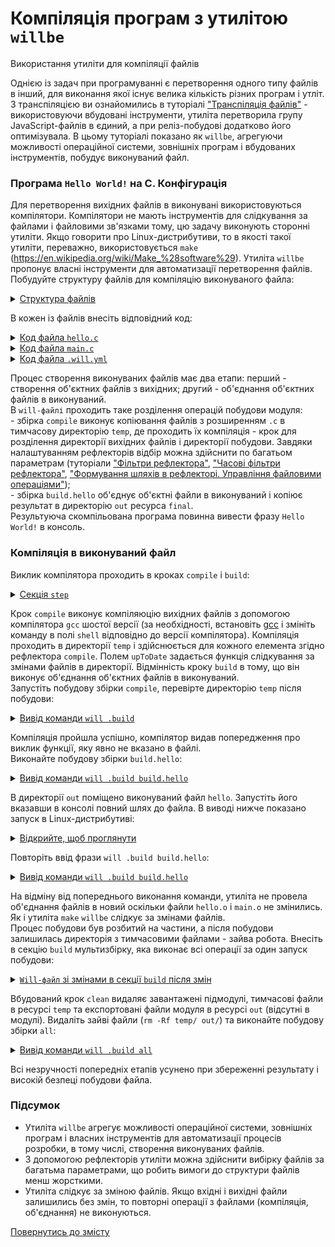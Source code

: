 # Компіляція програм з утилітою `willbe`

Використання утиліти для компіляції файлів

Однією із задач при програмуванні є перетворення одного типу файлів в інший, для виконання якої існує велика кількість різних програм і утліт. З транспіляцією ви ознайомились в туторіалі ["Транспіляція файлів"](TranspileStep.md) - використовуючи вбудовані інструменти, утиліта перетворила групу JavaScript-файлів в єдиний, а при реліз-побудові додатково його оптимізувала. В цьому туторіалі показано як `willbe`, агрегуючи можливості операційної системи, зовнішніх програм і вбудованих інструментів, побудує виконуваний файл.

### Програма `Hello World!` на C. Конфігурація  
Для перетворення вихідних файлів в виконувані використовуються компілятори. Компілятори не мають інструментів для слідкування за файлами і файловими зв'язками тому, цю задачу виконують сторонні утиліти. Якщо говорити про Linux-дистрибутиви, то в якості такої утиліти, переважно, використовується `make` (<https://en.wikipedia.org/wiki/Make_%28software%29>). Утиліта `willbe` пропонує власні інструменти для автоматизації перетворення файлів.  
Побудуйте структуру файлів для компіляцію виконуваного файла:  

<details>
  <summary><u>Структура файлів</u></summary>

```
compileCpp
        ├── file
        │     ├── hello.c
        │     └── main.c
        └── .will.yml

```

</details>

В кожен із файлів внесіть відповідний код:  

<details>
  <summary><u>Код файлa <code>hello.c</code></u></summary>

```c
#include <stdio.h>
void hello()
{
	printf("Hello World!\n");
}

```

</details>
<details>
  <summary><u>Код файлa <code>main.c</code></u></summary>

```c
int main()
{
	hello();
	return 0;
}

```

</details>
<details>
  <summary><u>Код файлa <code>.will.yml</code></u></summary>

```yaml
about :
  name : 'compileCpp'
  description : 'To use willbe as make'
  version : 0.0.1

path :

  in : '.'
  final : 'out'
  file : 'file'
  temp : 'temp'

reflector :

  copy.temp :
    filePath :
      '*.c' : 1
      path::file : path::temp
  
  copy.out :
    filePath :
      '*.*' : 0
      path::temp : path::final
  
  compile :
    filePath :
      '*.c' : 1
    src :
      prefixPath : 'temp'

  build :
    filePath :
      '*.o' : 1
      '*.c' : 0
      path::temp : 1

step :

  compile :
    shell : gcc-6 -c {this::src}
    currentPath : path::temp
    forEachDst : compile
    upToDate : preserve
  
  build :
    shell : gcc-6 -o hello {this::src}
    currentPath : path::temp
    forEachDst : build
    upToDate : preserve

build :

  compile :
    criterion :
      default : 1
    steps :
      - step::copy.temp
      - step::compile

  build.hello :
    steps :
      - step::build
      - step::copy.out

```

</details>

Процес створення виконуваних файлів має два етапи: перший - створення об'єктних файлів з вихідних; другий - об'єднання об'єктних файлів в виконуваний.  
В `will-файлі` проходить таке розділення операцій побудови модуля:  
\- збірка `compile` виконує копіювання файлів з розширенням `.c` в тимчасову директорію `temp`, де проходить їх компіляція - крок для розділення директорії вихідних файлів і директорії побудови. Завдяки  налаштуванням рефлекторів відбір можна здійснити по багатьом параметрам (туторіали ["Фільтри рефлектора"](ReflectorFilters.md), ["Часові фільтри рефлектора"](ReflectorTimeFilters.md), ["Формування шляхів в рефлекторі. Управління файловими операціями"](ReflectorFSControl.md));  
\- збірка `build.hello` об'єднує об'єктні файли в виконуваний і копіює результат в директорію `out` ресурса `final`.  
Результуюча скомпільована програма повинна вивести фразу `Hello World!` в консоль. 

### Компіляція в виконуваний файл  
Виклик компілятора проходить в кроках `compile` i `build`:  

<details>
  <summary><u>Секція <code>step</code></u></summary>

```yaml
step :

  compile :
    shell : gcc-6 -c {this::src}
    currentPath : path::temp
    forEachDst : compile
    upToDate : preserve
  
  build :
    shell : gcc-6 -o hello {this::src}
    currentPath : path::temp
    forEachDst : build
    upToDate : preserve

```

</details>

Крок `compile` виконує компіляюцію вихідних файлів з допомогою компілятора `gcc` шостої версії (за необхідності, встановіть [gcc](http://gcc.gnu.org/) і змініть команду в полі `shell` відповідно до версії компілятора). Компіляція проходить в директорії `temp` і здійснюється для кожного елемента згідно рефлектора `compile`. Полем `upToDate` задається функція слідкування за змінами файлів в директорії. Відмінність кроку `build` в тому, що він виконує об'єднання об'єктних файлів в виконуваний.   
Запустіть побудову збірки `compile`, перевірте директорію `temp` після побудови:  

<details>
  <summary><u>Вивід команди <code>will .build</code></u></summary>

```
[user@user ~]$ will .build
...
  Building module::compileCpp / build::compile
   + copy.temp reflected 3 files /path_to_file/ : temp <- file in 0.490s
 > gcc-6 -c /path_to_file/temp/hello.c /path_to_file/temp/main.c
/path_to_file/temp/main.c: In function ‘main’:
/path_to_file/temp/main.c:3:2: warning: implicit declaration of function ‘hello’ [-Wimplicit-function-declaration]
  hello();
  ^~~~~
  Built module::compileCpp / build::compile in 0.974s

```

<p>Модуль після побудови</p>

```
compileCpp
        ├── file
        │     ├── hello.c
        │     └── main.c
        ├── temp
        │     ├── hello.c
        │     ├── hello.o
        │     ├── main.c
        │     └── main.o
        └── .will.yml

```

</details>

Компіляція пройшла успішно, компілятор видав попередження про виклик функції, яку явно не вказано в файлі.  
Виконайте побудову збірки `build.hello`:  

<details>
  <summary><u>Вивід команди <code>will .build build.hello</code></u></summary>
    
```
[user@user ~]$ will .build build.hello
...
  Building module::compileCpp / build::build.hello
 > gcc-6 -o hello /path_to_file/hello.o /path_to_file/temp/main.o
   + copy.out reflected 2 files /path_to_file/ : out <- temp in 0.412s
  Built module::compileCpp / build::build.hello in 1.057s
  
```  

<p>Модуль після побудови</p>

```
compileCpp
        ├── file
        │     ├── hello.c
        │     └── main.c
        ├── out
        │     └── hello
        ├── temp
        │     ├── hello
        │     ├── hello.c
        │     ├── hello.o
        │     ├── main.c
        │     └── main.o
        └── .will.yml

```

</details>

В директорії `out` поміщено виконуваний файл `hello`. Запустіть його вказавши в консолі повний шлях до файла. В виводі нижче показано запуск в Linux-дистрибутиві:  

<details>
  <summary><u>Відкрийте, щоб проглянути</u></summary>
    
```
[user@user ~]$ /home/user/Documents/test/compileCpp/out/hello 
Hello World!

```

</details>


Повторіть ввід фрази `will .build build.hello`:

<details>
  <summary><u>Вивід команди <code>will .build build.hello</code></u></summary>
    
```
[user@user ~]$ will .build build.hello
...
  Building module::compileCpp / build::build.hello
   + copy.out reflected 2 files /path_to_file/ : out <- temp in 0.388s
  Built module::compileCpp / build::build.hello in 0.999s
  
```  

<p>Модуль після побудови</p>

```
compileCpp
        ├── file
        │     ├── hello.c
        │     └── main.c
        ├── out
        │     └── hello
        ├── temp
        │     ├── hello
        │     ├── hello.c
        │     ├── hello.o
        │     ├── main.c
        │     └── main.o
        └── .will.yml

```

</details>

На відміну від попереднього виконання команди, утиліта не провела об'єднання файлів в новий оскільки файли `hello.o` i `main.o` не змінились. Як і утиліта `make` `willbe` слідкує за змінами файлів.  
Процес побудови був розбитий на частини, а після побудови залишилась директорія з тимчасовими файлами - зайва робота. Внесіть в секцію `build` мультизбірку, яка виконає всі операції за один запуск побудови:  

<details>
  <summary><u><code>Will-файл</code> зі змінами в секції <code>build</code> після змін</u></summary>

```yaml
about :
  name : 'compileCpp'
  description : 'To use willbe as make'
  version : 0.0.1

path :

  in : '.'
  final : 'out'
  file : 'file'
  temp : 'temp'

reflector :

  copy.temp :
    filePath :
      '*.c' : 1
      path::file : path::temp
  
  copy.out :
    filePath :
      '*.*' : 0
      path::temp : path::final
  
  compile :
    filePath :
      '*.c' : 1
    src :
      prefixPath : 'temp'

  build :
    filePath :
      '*.o' : 1
      '*.c' : 0
      path::temp : 1

step :

  compile :
    shell : gcc-6 -c {this::src}
    currentPath : path::temp
    forEachDst : compile
    upToDate : preserve
  
  build :
    shell : gcc-6 -o hello {this::src}
    currentPath : path::temp
    forEachDst : build
    upToDate : preserve

build :

  compile :
    criterion :
      default : 1
    steps :
      - step::copy.temp
      - step::compile

  build.hello :
    steps :
      - step::build
      - step::copy.out
  
  all :
    steps :
      - build::compile
      - build::build.hello
      - clean

```

</details>

Вбудований крок `clean` видаляє завантажені підмодулі, тимчасові файли в ресурсі `temp` та експортовані файли модуля в ресурсі `out` (відсутні в модулі).
Видаліть зайві файли (`rm -Rf temp/ out/`) та виконайте побудову збірки `all`:  

<details>
  <summary><u>Вивід команди <code>will .build all</code></u></summary>
    
```
[user@user ~]$ will .build all
...
  Building module::compileCpp / build::all
   + copy.temp reflected 3 files /path_to_file/ : temp <- file in 0.652s
 > gcc-6 -c /path_to_file/temp/hello.c /path_to_file/temp/main.c
/path_to_file/temp/main.c: In function ‘main’:
/path_to_file/temp/main.c:3:2: warning: implicit declaration of function ‘hello’ [-Wimplicit-function-declaration]
  hello();
  ^~~~~
 > gcc-6 -o hello /path_to_file/temp/hello.o /path_to_file/temp/main.o
   + copy.out reflected 2 files /path_to_file/ : out <- temp in 0.463s
   - Clean deleted 6 file(s) in 0.138s
   - Clean deleted 0 file(s) in 0.094s
  Built module::compileCpp / build::all in 3.772s

  
```  

<p>Модуль після побудови</p>

```
compileCpp
        ├── file
        │     ├── hello.c
        │     └── main.c
        ├── out
        │     └── hello
        └── .will.yml

```

</details> 

Всі незручності попередніх етапів усунено при збереженні результату і високій безпеці побудови файла.  

### Підсумок
- Утиліта `willbe` агрегує можливості операційної системи, зовнішніх програм і власних інструментів для автоматизації процесів розробки, в тому числі, створення виконуваних файлів.  
- З допомогою рефлекторів утиліти можна здійснити вибірку файлів за багатьма параметрами, що робить вимоги до структури файлів менш жорсткими.
- Утиліта слідкує за зміною файлів. Якщо вхідні і вихідні файли залишились без змін, то повторні операції з файлами (компіляція, об'єднання) не виконуються. 

[Повернутись до змісту](../README.md#tutorials)